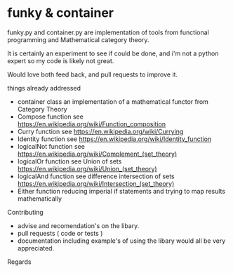 # funky & container
funky.py and container.py are implementation of tools from functional programming and Mathematical category theory.

It is certainly an experiment to see if could be done, and i'm not a python expert so my code is likely not great.

Would love both feed back, and pull requests to improve it.

things already addressed
* container class an implementation of a mathematical functor from Category Theory
* Compose function         see https://en.wikipedia.org/wiki/Function_composition
* Curry function                see https://en.wikipedia.org/wiki/Currying
* Identity function            see https://en.wikipedia.org/wiki/Identity_function
* logicalNot function        see https://en.wikipedia.org/wiki/Complement_(set_theory)
* logicalOr function          see Union of sets https://en.wikipedia.org/wiki/Union_(set_theory) 
* logicalAnd function       see difference intersection of sets https://en.wikipedia.org/wiki/Intersection_(set_theory)
* Either function               reducing imperial if statements and trying to map results mathematically


Contributing
* advise and recomendation's on the libary.
* pull requests ( code or tests )
* documentation including example's of using the libary
would all be very appreciated.

Regards
